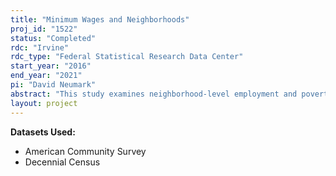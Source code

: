 ```yaml
---
title: "Minimum Wages and Neighborhoods"
proj_id: "1522"
status: "Completed"
rdc: "Irvine"
rdc_type: "Federal Statistical Research Data Center"
start_year: "2016"
end_year: "2021"
pi: "David Neumark"
abstract: "This study examines neighborhood-level employment and poverty status following changes in the minimum wage, with a focus on whether any changes in employment status disproportionally affect socioeconomically disadvantaged neighborhoods. The project will use the 2005-2013 American Community Survey (ACS) and 1960-2010 Decennial Census microdata to generate neighborhood-level employment outcome estimates at the Census tract-level. "
layout: project
---
```


**Datasets Used:**

  - American Community Survey 
  - Decennial Census 

